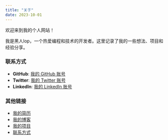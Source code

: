 ```yaml
---
title: "关于"
date: 2023-10-01
---
```


欢迎来到我的个人网站！

我是黑人lop，一个热爱编程和技术的开发者。这里记录了我的一些想法、项目和经验分享。

### 联系方式

- **GitHub**: [我的 GitHub 账号](https://github.com/johndoe/)
- **Twitter**: [我的 Twitter 账号](https://twitter.com/johndoe/)
- **LinkedIn**: [我的 LinkedIn 账号](https://www.linkedin.com/in/johndoe/)

### 其他链接

- [我的简历](/resume/)
- [我的博客](/posts/)
- [我的项目](/projects/)
- [联系方式](/contact/)